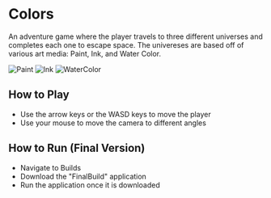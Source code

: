 # Colors

An adventure game where the player travels to three different universes and completes each one to escape space. The univereses are based off of various art media: Paint, Ink, and Water Color.

![Paint](/ImagesAndVideos/paintUni.gif)
![Ink](/ImagesAndVideos/inkUni.gif)
![WaterColor](/ImagesAndVideos/waterColUni.gif)

## How to Play
- Use the arrow keys or the WASD keys to move the player
- Use your mouse to move the camera to different angles

## How to Run (Final Version)
- Navigate to Builds
- Download the "FinalBuild" application
- Run the application once it is downloaded



